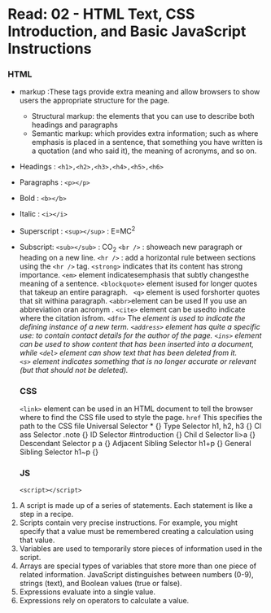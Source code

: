 # Read: 02 - HTML Text, CSS Introduction, and Basic JavaScript Instructions

### HTML 
+ markup :These tags provide extra meaning and allow browsers to show users the appropriate structure for the page.
  - Structural markup: the elements that you can use to describe both headings and paragraphs
  - Semantic markup: which provides extra information; such as where emphasis is placed in a sentence, that something you have written is a quotation (and who said it), the
meaning of acronyms, and so on.
+ Headings : `<h1>,<h2>,<h3>,<h4>,<h5>,<h6>`
+ Paragraphs : `<p></p>`
+ Bold : `<b></b>`
+  Italic : `<i></i>`
+  Superscript : `<sup></sup>` : E=MC<sup>2</sup>
+ Subscript: `<sub></sub>` : CO<sub>2</sub>
 `<br />` : showeach new paragraph or heading on a new line.
`<hr />` : add a horizontal rule between sections using the `<hr />` tag.
 `<strong>` indicates that its content has strong importance.
 `<em>` element indicatesemphasis that subtly changesthe meaning of a sentence.
 `<blockquote>` element isused for longer quotes that takeup an entire paragraph.
  ` <q>` element is used forshorter quotes that sit withina paragraph.
 `<abbr>`element can be used If you use an abbreviation oran acronym .
 `<cite>` element can be usedto indicate where the citation isfrom.
 `<dfn>` The <dfn> element is used to indicate the defining instance of a new term.
  `<address>` element has quite a specific use: to contain contact details for the author of the page.
  `<ins>` element can be used to show content that has been inserted into a document, while
 `<del>` element can show text that has been deleted from it.   
 `<s>` element indicates something that is no longer accurate or relevant (but that should not be deleted).
  
  ### CSS 
  `<link>` element can be used in an HTML document to tell the browser where to find the CSS file used to style the page.
  `href` This specifies the path to the CSS file
  Universal Selector * {}
  Type Selector h1, h2, h3 {}
  Cl ass Selector .note {}
  ID Selector #introduction {}
  Chil d Selector li>a {}
  Descendant Selector p a {}
  Adjacent Sibling Selector h1+p {}
  General Sibling Selector h1~p {}
  ### JS
  
  `<script></script> `
 1.  A script is made up of a series of statements. Each statement is like a step in a recipe.
2. Scripts contain very precise instructions. For example, you might specify that a value must be remembered
  creating a calculation using that value.
3. Variables are used to temporarily store pieces of information used in the script.
4. Arrays are special types of variables that store more than one piece of related information.
JavaScript distinguishes between numbers (0-9), strings (text), and Boolean values (true or false).
5. Expressions evaluate into a single value.
6. Expressions rely on operators to calculate a value.
 
